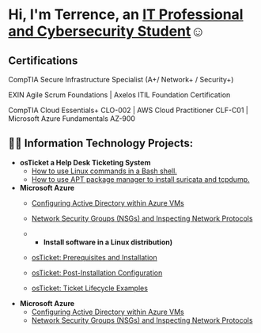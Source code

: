 <h1>Hi, I'm Terrence, an <a href="https://linkedin.com/in/TerrenceDaniels">IT Professional and Cybersecurity Student</a>☺</h1>
<h2> Certifications</h2>
CompTIA Secure Infrastructure Specialist (A+/ Network+ / Security+)

EXIN Agile Scrum Foundations | Axelos ITIL Foundation Certification

CompTIA Cloud Essentials+ CLO-002 | AWS Cloud Practitioner CLF-C01 | Microsoft Azure Fundamentals AZ-900

<h2>👨‍💻 Information Technology Projects:</h2>

- <b>osTicket a Help Desk Ticketing System</b>
  - [How to use Linux commands in a Bash shell.](https://github.com/TDCyberSecurity/post-install-config)
  - [How to use APT package manager to install suricata and tcpdump.](https://github.com/TDCyberSecurity/ticket-lifecycle)
- <b>Microsoft Azure</b>
  - [Configuring Active Directory within Azure VMs](https://github.com/TDCyberSecurity/configure-ad)
  - [Network Security Groups (NSGs) and Inspecting Network Protocols](https://github.com/TDCyberSecurity/azure-network-protocols)
 
  - - <b>Install software in a Linux distribution)</b>
  - [osTicket: Prerequisites and Installation](https://github.com/TDCyberSecurity/osticket-prereqs)
  - [osTicket: Post-Installation Configuration](https://github.com/TDCyberSecurity/post-install-config)
  - [osTicket: Ticket Lifecycle Examples](https://github.com/TDCyberSecurity/ticket-lifecycle)
- <b>Microsoft Azure</b>
  - [Configuring Active Directory within Azure VMs](https://github.com/TDCyberSecurity/configure-ad)
  - [Network Security Groups (NSGs) and Inspecting Network Protocols](https://github.com/TDCyberSecurity/azure-network-protocols)


<!--
**TDCybersecurity/TDCyberSecurity** is a ✨ _special_ ✨ repository because its `README.md` (this file) appears on your GitHub profile.

Here are some ideas to get you started:

- 🔭 I’m currently working on ...
- 🌱 I’m currently learning ...
- 👯 I’m looking to collaborate on ...
- 🤔 I’m looking for help with ...
- 💬 Ask me about ...
- 📫 How to reach me: ...
- 😄 Pronouns: ...
- ⚡ Fun fact: ...
-->
